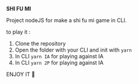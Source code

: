**SHI FU MI**

Project nodeJS for make a shi fu mi game in CLI.

to play it :

1. Clone the repository
2. Open the folder with your CLI and init with ```yarn```
3. In CLI ```yarn IA``` for playing against IA
4. In CLI ```yarn 2P``` for playing against IA

ENJOY IT 🚀